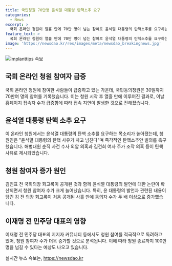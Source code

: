 ```yaml
---
title: 국민청원 70만명 윤석열 대통령 탄핵소추 요구
categories:
  - News
excerpt: >
  국회 온라인 청원이 열흘 만에 70만 명이 넘는 참여로 윤석열 대통령의 탄핵소추를 요구하는 권모씨의 청원이 눈에 띈다. 이에 이를 소관 상임위원회로 회부하는 과정이 진행 중이며, 김진표 회고록 등의 공개로 동의자 수가 급증하는 상황이다. 또한, 이재명 전 민주당 대표 지지자 커뮤니티의 독려로 청원 참여가 늘어나 100만 명을 넘을 전망도 나온다. 윤 대통령의 발언과 공개된 회고록 등이 이슈화되고 있는 가운데, 국민의 관심이 높아지고 있어 주목할 만한 상황이다.
feature_text: >
  국회 온라인 청원이 열흘 만에 70만 명이 넘는 참여로 윤석열 대통령의 탄핵소추를 요구하는 권모씨의 청원이 눈에 띈다. 이에 이를 소관 상임위원회로 회부하는 과정이 진행 중이며, 김진표 회고록 등의 공개로 동의자 수가 급증하는 상황이다. 또한, 이재명 전 민주당 대표 지지자 커뮤니티의 독려로 청원 참여가 늘어나 100만 명을 넘을 전망도 나온다. 윤 대통령의 발언과 공개된 회고록 등이 이슈화되고 있는 가운데, 국민의 관심이 높아지고 있어 주목할 만한 상황이다.
image: 'https://newsdao.kr/res/images/meta/newsdao_breakingnews.jpg'
---
```


<p><img src="https://newsdao.kr/res/images/meta/newsdao_breakingnews.jpg" alt="implanttips 속보" /></p>

<h2 data-ke-size="size26">국회 온라인 청원 참여자 급증</h2>

<p data-ke-size="size16">국회 온라인 청원에 참여한 사람들이 급증하고 있는 가운데, 국민동의청원은 30일까지 70만여 명의 참여를 기록했습니다. 이는 청원 시작 후 열흘 만에 이루어진 결과로, 이날 홈페이지 접속자 수가 급증함에 따라 접속 지연이 발생한 것으로 전해졌습니다.</p>

<h2 data-ke-size="size26">윤석열 대통령 탄핵 소추 요구</h2>

<p data-ke-size="size16">이 온라인 청원에서는 윤석열 대통령의 탄핵 소추를 요구하는 목소리가 높아졌는데, 청원인은 "윤석열 대통령의 탄핵 사유가 차고 넘친다"며 즉각적인 탄핵소추안 발의를 촉구했습니다. 해병대원 순직 사건 수사 외압 의혹과 김건희 여사 주가 조작 의혹 등이 탄핵 사유로 제시되었습니다.</p>

<h2 data-ke-size="size26">청원 참여자 증가 원인</h2>

<p data-ke-size="size16">김진표 전 국회의장 회고록이 공개된 것과 함께 윤석열 대통령의 발언에 대한 논란이 확산되면서 청원 참여자 수가 크게 늘어났습니다. 특히, 윤 대통령의 발언과 관련된 내용이 담긴 김 전 의장 회고록이 처음 공개된 사흘 만에 동의자 수가 두 배 이상으로 증가했습니다.</p>

<h2 data-ke-size="size26">이재명 전 민주당 대표의 영향</h2>

<p data-ke-size="size16">이재명 전 민주당 대표의 지지자 커뮤니티 등에서도 청원 참여를 적극적으로 독려하고 있어, 청원 참여자 수가 더욱 증가할 것으로 분석됩니다. 이에 따라 청원 종료까지 100만 명을 넘길 수 있다는 예상도 나오고 있습니다.</p>
실시간 뉴스 속보는, <a href="https://newsdao.kr" rel="dofollow">https://newsdao.kr</a>


